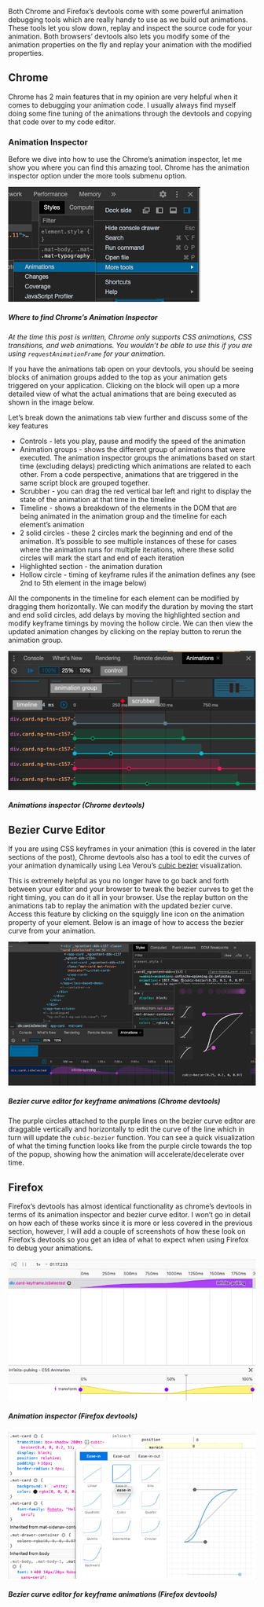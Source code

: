 Both Chrome and Firefox’s devtools come with some powerful animation debugging tools which are really handy to use as we build out animations. These tools let you slow down, replay and inspect the source code for your animation. Both browsers’ devtools also lets you modify some of the animation properties on the fly and replay your animation with the modified properties.

## Chrome

Chrome has 2 main features that in my opinion are very helpful when it comes to debugging your animation code. I usually always find myself doing some fine tuning of the animations through the devtools and copying that code over to my code editor.

### Animation Inspector

Before we dive into how to use the Chrome’s animation inspector, let me show you where you can find this amazing tool. Chrome has the animation inspector option under the more tools submenu option.

![Where to find Chrome’s Animation Inspector](assets/post-content/tips/debugging/images/animation_menu_chrome.png)

##### Where to find Chrome’s Animation Inspector

_At the time this post is written, Chrome only supports CSS animations, CSS transitions, and web animations. You wouldn’t be able to use this if you are using `requestAnimationFrame` for your animation._

If you have the animations tab open on your devtools, you should be seeing blocks of animation groups added to the top as your animation gets triggered on your application. Clicking on the block will open up a more detailed view of what the actual animations that are being executed as shown in the image below.

Let’s break down the animations tab view further and discuss some of the key features

- Controls - lets you play, pause and modify the speed of the animation
- Animation groups - shows the different group of animations that were executed. The animation inspector groups the animations based on start time (excluding delays) predicting which animations are related to each other. From a code perspective, animations that are triggered in the same script block are grouped together.
- Scrubber - you can drag the red vertical bar left and right to display the state of the animation at that time in the timeline
- Timeline - shows a breakdown of the elements in the DOM that are being animated in the animation group and the timeline for each element’s animation
- 2 solid circles - these 2 circles mark the beginning and end of the animation. It’s possible to see multiple instances of these for cases where the animation runs for multiple iterations, where these solid circles will mark the start and end of each iteration
- Highlighted section - the animation duration
- Hollow circle - timing of keyframe rules if the animation defines any (see 2nd to 5th element in the image below)

All the components in the timeline for each element can be modified by dragging them horizontally. We can modify the duration by moving the start and end solid circles, add delays by moving the highlighted section and modify keyframe timings by moving the hollow circle. We can then view the updated animation changes by clicking on the replay button to rerun the animation group.

![Animations inspector (Chrome devtools)](assets/post-content/tips/debugging/images/animation_inspector_chrome.png)

##### Animations inspector (Chrome devtools)

## Bezier Curve Editor

If you are using CSS keyframes in your animation (this is covered in the later sections of the post), Chrome devtools also has a tool to edit the curves of your animation dynamically using Lea Verou’s [cubic bezier](cubic-bezier.com) visualization.

This is extremely helpful as you no longer have to go back and forth between your editor and your browser to tweak the bezier curves to get the right timing, you can do it all in your browser. Use the replay button on the animations tab to replay the animation with the updated bezier curve. Access this feature by clicking on the squiggly line icon on the animation property of your element. Below is an image of how to access the bezier curve from your animation.

![Bezier curve editor for keyframe animations (Chrome devtools)](assets/post-content/tips/debugging/images/bezier_chrome.png)

##### Bezier curve editor for keyframe animations (Chrome devtools)

The purple circles attached to the purple lines on the bezier curve editor are draggable vertically and horizontally to edit the curve of the line which in turn will update the `cubic-bezier` function. You can see a quick visualization of what the timing function looks like from the purple circle towards the top of the popup, showing how the animation will accelerate/decelerate over time.

## Firefox

Firefox’s devtools has almost identical functionality as chrome’s devtools in terms of its animation inspector and bezier curve editor. I won’t go in detail on how each of these works since it is more or less covered in the previous section, however, I will add a couple of screenshots of how these look on Firefox’s devtools so you get an idea of what to expect when using Firefox to debug your animations.

![Animation inspector (Firefox devtools)](assets/post-content/tips/debugging/images/animation_inspector_firefox.png)

##### Animation inspector (Firefox devtools)

![Bezier curve editor for keyframe animations (Firefox devtools)](assets/post-content/tips/debugging/images/bezier_firefox.png)

##### Bezier curve editor for keyframe animations (Firefox devtools)
